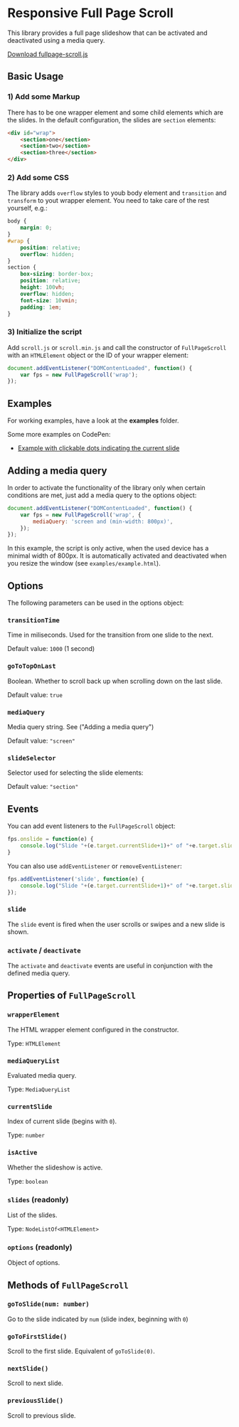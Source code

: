 # Responsive Full Page Scroll

This library provides a full page slideshow that can be activated and deactivated using a media query.

[Download fullpage-scroll.js](https://raw.githubusercontent.com/fabeat/responsive-fullpage-scroll/master/dist/fullpage-scroll.js)

## Basic Usage

### 1) Add some Markup

There has to be one wrapper element and some child elements which are the slides. In the default configuration, the slides are `section` elements: 

```html
<div id="wrap">
    <section>one</section>
    <section>two</section>
    <section>three</section>
</div>
```

### 2) Add some CSS

The library adds `overflow` styles to youb body element and `transition` and `transform` to yout wrapper element. You need to take care of the rest yourself, e.g.:

```css
body {
    margin: 0;
}
#wrap {
    position: relative;
    overflow: hidden;
}
section {
    box-sizing: border-box;
    position: relative;
    height: 100vh;
    overflow: hidden;
    font-size: 10vmin;
    padding: 1em;
}
```

### 3) Initialize the script

Add `scroll.js` or `scroll.min.js` and call the constructor of `FullPageScroll` with an `HTMLElement` object or the ID of your wrapper element: 

```javascript
document.addEventListener("DOMContentLoaded", function() {
    var fps = new FullPageScroll('wrap');
});
```

## Examples

For working examples, have a look at the **examples** folder.

Some more examples on CodePen:

* [Example with clickable dots indicating the current slide](https://codepen.io/fabeat/pen/EzxEGe)

## Adding a media query

In order to activate the functionality of the library only when certain conditions are met, just add a media query to the options object:

```javascript
document.addEventListener("DOMContentLoaded", function() {
    var fps = new FullPageScroll('wrap', {
        mediaQuery: 'screen and (min-width: 800px)',
    });
});
```

In this example, the script is only active, when the used device has a minimal width of 800px. It is automatically activated and deactivated when you resize the window (see `examples/example.html`).

## Options

The following parameters can be used in the options object:

### `transitionTime`

Time in miliseconds. Used for the transition from one slide to the next.

Default value: `1000` (1 second)

### `goToTopOnLast`

Boolean. Whether to scroll back up when scrolling down on the last slide.

Default value: `true`

### `mediaQuery`

Media query string. See ("Adding a media query")

Default value: `"screen"`

### `slideSelector`

Selector used for selecting the slide elements:

Default value: `"section"`

## Events

You can add event listeners to the `FullPageScroll` object:

```javascript
fps.onslide = function(e) {
    console.log("Slide "+(e.target.currentSlide+1)+" of "+e.target.slides.length);
}
```

You can also use `addEventListener` or `removeEventListener`:

```javascript
fps.addEventListener('slide', function(e) {
    console.log("Slide "+(e.target.currentSlide+1)+" of "+e.target.slides.length);
});
```

### `slide`

The `slide` event is fired when the user scrolls or swipes and a new slide is shown.

### `activate` / `deactivate`

The `activate` and `deactivate` events are useful in conjunction with the defined media query.

## Properties of `FullPageScroll`

### `wrapperElement`

The HTML wrapper element configured in the constructor.

Type: `HTMLElement`
    
### `mediaQueryList`

Evaluated media query.

Type: `MediaQueryList`

### `currentSlide`

Index of current slide (begins with `0`).

Type: `number`

### `isActive`

Whether the slideshow is active.

Type: `boolean`

### `slides` (readonly)

List of the slides.

Type: `NodeListOf<HTMLElement>`

### `options` (readonly)

Object of options.

## Methods of `FullPageScroll`

### `goToSlide(num: number)`

Go to the slide indicated by `num` (slide index, beginning with `0`)

### `goToFirstSlide()`

Scroll to the first slide. Equivalent of `goToSlide(0)`.

### `nextSlide()`

Scroll to next slide. 

### `previousSlide()`

Scroll to previous slide. 


